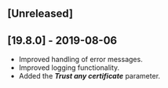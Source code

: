 ## [Unreleased]


## [19.8.0] - 2019-08-06
  - Improved handling of error messages.
  - Improved logging functionality.
  - Added the ***Trust any certificate*** parameter.